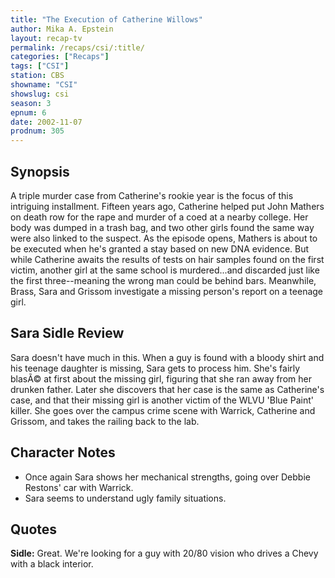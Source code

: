 ```yaml
---
title: "The Execution of Catherine Willows"
author: Mika A. Epstein
layout: recap-tv
permalink: /recaps/csi/:title/
categories: ["Recaps"]
tags: ["CSI"]
station: CBS
showname: "CSI"
showslug: csi
season: 3  
epnum: 6
date: 2002-11-07
prodnum: 305  
---
```


## Synopsis

A triple murder case from Catherine's rookie year is the focus of this intriguing installment. Fifteen years ago, Catherine helped put John Mathers on death row for the rape and murder of a coed at a nearby college. Her body was dumped in a trash bag, and two other girls found the same way were also linked to the suspect. As the episode opens, Mathers is about to be executed when he's granted a stay based on new DNA evidence. But while Catherine awaits the results of tests on hair samples found on the first victim, another girl at the same school is murdered...and discarded just like the first three--meaning the wrong man could be behind bars. Meanwhile, Brass, Sara and Grissom investigate a missing person's report on a teenage girl.

## Sara Sidle Review

Sara doesn't have much in this. When a guy is found with a bloody shirt and his teenage daughter is missing, Sara gets to process him. She's fairly blasÃ© at first about the missing girl, figuring that she ran away from her drunken father. Later she discovers that her case is the same as Catherine's case, and that their missing girl is another victim of the WLVU 'Blue Paint' killer. She goes over the campus crime scene with Warrick, Catherine and Grissom, and takes the railing back to the lab.

## Character Notes

* Once again Sara shows her mechanical strengths, going over Debbie Restons' car with Warrick.  
* Sara seems to understand ugly family situations.

## Quotes

**Sidle:** Great. We're looking for a guy with 20/80 vision who drives a Chevy with a black interior.

